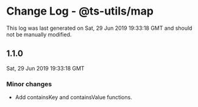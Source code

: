 # Change Log - @ts-utils/map

This log was last generated on Sat, 29 Jun 2019 19:33:18 GMT and should not be manually modified.

## 1.1.0
Sat, 29 Jun 2019 19:33:18 GMT

### Minor changes

- Add containsKey and containsValue functions.

